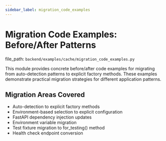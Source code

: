 ```yaml
---
sidebar_label: migration_code_examples
---
```


# Migration Code Examples: Before/After Patterns

  file_path: `backend/examples/cache/migration_code_examples.py`

This module provides concrete before/after code examples for migrating from
auto-detection patterns to explicit factory methods. These examples demonstrate
practical migration strategies for different application patterns.

## Migration Areas Covered

- Auto-detection to explicit factory methods
- Environment-based selection to explicit configuration
- FastAPI dependency injection updates
- Environment variable migration
- Test fixture migration to for_testing() method
- Health check endpoint conversion
